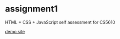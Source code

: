# assignment1
HTML + CSS + JavaScript self assessment for CS5610

[demo site](https://ldgze.github.io/assignment1/)
